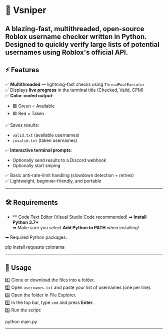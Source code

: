 
# 🎯 Vsniper

A **blazing-fast**, multithreaded, open-source Roblox username checker written in Python.  
Designed to quickly verify large lists of potential usernames using Roblox's official API.
---

## ⚡ Features

✅ **Multithreaded** — lightning-fast checks using `ThreadPoolExecutor`  
✅ Displays **live progress** in the terminal title (Checked, Valid, CPM)  
✅ **Color-coded output**:  
- 🟩 Green = Available  
- 🟥 Red = Taken  

✅ Saves results:  
- `valid.txt` (available usernames)  
- `invalid.txt` (taken usernames)  

✅ **Interactive terminal prompts**:  
- Optionally send results to a Discord webhook  
- Optionally start sniping  

✅ Basic anti-rate-limit handling (slowdown detection + retries)  
✅ Lightweight, beginner-friendly, and portable  

---

## 🛠️ Requirements
- ** Code Text Editor (Visual Studio Code recommended)
➡ **Install Python 3.7+**  
➡ Make sure you select **Add Python to PATH** when installing!

➡ Required Python packages:

pip install requests colorama

---

## 🚀 Usage

1️⃣ Clone or download the files into a folder.  
2️⃣ Open `usernames.txt` and paste your list of usernames (one per line).  
3️⃣ Open the folder in File Explorer.  
4️⃣ In the top bar, type `cmd` and press **Enter**.  
5️⃣ Run the script:

python main.py

---
